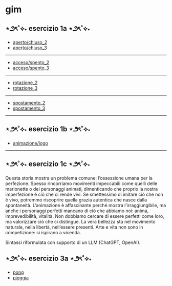 # gim

## ⋆౨ৎ˚⟡˖ esercizio 1a ⋆౨ৎ˚⟡˖
- [aperto/chiuso_2](https://kikerio.github.io/gim/Esercizio_1A/aperto_chiuso_2.html)
- [aperto/chiuso_3](https://kikerio.github.io/gim/Esercizio_1A/aperto_chiuso_3.html)
---
- [acceso/spento_2](https://kikerio.github.io/gim/Esercizio_1A/acceso_spento_2.html)
- [acceso/spento_3](https://kikerio.github.io/gim/Esercizio_1A/acceso_spento_3.html)
---
- [rotazione_2](https://kikerio.github.io/gim/Esercizio_1A/rotazione_2.html)
- [rotazione_3](https://kikerio.github.io/gim/Esercizio_1A/rotazione_3.html)
---
- [spostamento_2](https://kikerio.github.io/gim/Esercizio_1A/spostamento_2.html)
- [spostamento_3](https://kikerio.github.io/gim/Esercizio_1A/spostamento_3.html)
---

## ⋆౨ৎ˚⟡˖ esercizio 1b ⋆౨ৎ˚⟡˖
- [animazione/logo](https://kikerio.github.io/gim/Esercizio_1B/animazione_logo.html)


---
## ⋆౨ৎ˚⟡˖ esercizio 1c ⋆౨ৎ˚⟡˖
Questa storia mostra un problema comune: l’ossessione umana per la perfezione. Spesso rincorriamo movimenti impeccabili come quelli delle marionette o dei personaggi animati, dimenticando che proprio la nostra imperfezione è ciò che ci rende vivi. Se smettessimo di imitare ciò che non è vivo, potremmo riscoprire quella grazia autentica che nasce dalla spontaneità. L’animazione è affascinante perché mostra l’irraggiungibile, ma anche i personaggi perfetti mancano di ciò che abbiamo noi: anima, imprevedibilità, vitalità. Non dobbiamo cercare di essere perfetti come loro, ma valorizzare ciò che ci distingue. La vera bellezza sta nel movimento naturale, nella libertà, nell’essere presenti. Arte e vita non sono in competizione: si ispirano a vicenda.

Sintassi riformulata con supporto di un LLM (ChatGPT, OpenAI).

## ⋆౨ৎ˚⟡˖ esercizio 3a ⋆౨ৎ˚⟡˖
- [pong](https://kikerio.github.io/gim/Esercizio_3A/esercizio_3a_pong/esercizio_3a_pong.html)
- [pioggia](https://kikerio.github.io/gim/Esercizio_3A/esercizio_3a_pioggia/esercizio_3a_pioggia.html)
